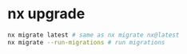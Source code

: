 # nx upgrade

```sh
nx migrate latest # same as nx migrate nx@latest
nx migrate --run-migrations # run migrations
```
